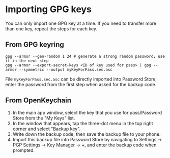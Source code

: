 # Importing GPG keys

You can only import one GPG key at a time. If you need to transfer more than one key, repeat the steps for each key.

## From GPG keyring

```
gpg --armor --gen-random 1 24 # generate a strong random password; use it in the next step
gpg --armor --export-secret-keys <ID of key used for pass> | gpg --armor --symmetric --output myKeyForPass.sec.asc
```

File `myKeyForPass.sec.asc` can be directly imported into Password Store; enter the password from the first step when asked for the backup code.

## From OpenKeychain

1. In the main app window, select the key that you use for pass/Password Store from the "My Keys" list.
2. In the window that appears, tap the three-dot menu in the top right corner and select "Backup key".
3. Write down the backup code, then save the backup file to your phone.
4. Import this backup file into Password Store by navigating to Settings → PGP Settings → Key Manager → +, and enter the backup code when prompted.


